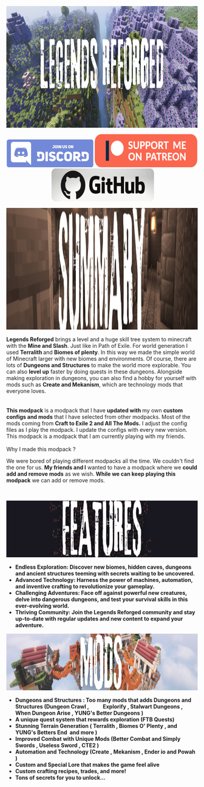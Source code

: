 <p><img src="https://raw.githubusercontent.com/ibrahimemiraydin/Legends-Reforged/refs/heads/main/assets/description-images/banner2.png" alt="title" width="1280" height="320"></p>
<p style="text-align: center;"><a href="https://discord.gg/vVqSqUhNb9" target="_blank" rel="nofollow noopener"><img src="https://raw.githubusercontent.com/ibrahimemiraydin/Legends-Reforged/refs/heads/main/assets/socials/discord.png" alt="dc button" width="228" height="73"></a>&nbsp;<a href="https://www.patreon.com/c/dejavu16" target="_blank" rel="nofollow noopener"><img src="https://raw.githubusercontent.com/ibrahimemiraydin/Legends-Reforged/refs/heads/main/assets/socials/patreon.png" alt="disc button" width="270" height="87"></a>&nbsp;<a href="https://github.com/ibrahimemiraydin/Legends-Reforged" target="_blank" rel="nofollow noopener"><img src="https://raw.githubusercontent.com/ibrahimemiraydin/Legends-Reforged/refs/heads/main/assets/socials/github.png" alt="gh button" width="270" height="87"></a></p>
<p><img src="https://raw.githubusercontent.com/ibrahimemiraydin/Legends-Reforged/refs/heads/main/assets/description-images/summary.png" alt="title" width="1280" height="320"></p>
<p><strong>Legends Reforged</strong> brings a level and a huge skill tree system to minecraft with the <strong>Mine and Slash</strong>. Just like in Path of Exile. For world generation I used <strong>Terralith </strong>and <strong>Biomes of plenty</strong>. In this way we made the simple world of Minecraft larger with new biomes and environments. Of course, there are lots of <strong>Dungeons and Structures</strong> to make the world more explorable. You can also <strong>level up</strong> faster by doing quests in these dungeons. Alongside making exploration in dungeons, you can also find a hobby for yourself with mods such as <strong>Create and Mekanism</strong>, which are technology mods that everyone loves.<br><br><br><strong>This modpack</strong> is a modpack that I have <strong>updated with </strong>my own <strong>custom configs and mods</strong> that I have selected from other modpacks. Most of the mods coming from <strong>Craft to Exile 2 and All The Mods.</strong> I adjust the config files as I play the modpack. I update the configs with every new version. This modpack is a modpack that I am currently playing with my friends.<br><br>Why I made this modpack ?&nbsp;</p>
<p>We were bored of playing different modpacks all the time. We couldn't find the one for us. <strong>My friends and I</strong> wanted to have a modpack where we <strong>could add and remove mods</strong> as we wish. <strong>While we can keep playing this modpack</strong> we can add or remove mods.</p>
<p style="text-align: left;">&nbsp;</p>
<p><strong><a href="https://github.com/ibrahimemiraydin/Legends-Reforged" rel="nofollow"><img src="https://raw.githubusercontent.com/ibrahimemiraydin/Legends-Reforged/refs/heads/main/assets/description-images/features.png" width="1127" height="149"></a></strong></p>
<ul>
<li style="text-align: left;"><strong><strong>Endless Exploration:</strong> Discover new biomes, hidden caves, dungeons and ancient structures teeming with secrets waiting to be uncovered.</strong></li>
<li style="text-align: left;"><strong><strong>Advanced Technology:</strong> Harness the power of machines, automation, and inventive crafting to revolutionize your gameplay.</strong></li>
<li style="text-align: left;"><strong><strong>Challenging Adventures:</strong> Face off against powerful new creatures, delve into dangerous dungeons, and test your survival skills in this ever-evolving world.</strong></li>
<li style="text-align: left;"><strong><strong>Thriving Community:</strong> Join the Legends Reforged community and stay up-to-date with regular updates and new content to expand your adventure.</strong></li>
</ul>
<p><strong><a href="https://github.com/ibrahimemiraydin/Legends-Reforged" rel="nofollow"><img src="https://raw.githubusercontent.com/ibrahimemiraydin/Legends-Reforged/refs/heads/main/assets/description-images/mods.png" width="1127" height="149"></a></strong></p>
<ul>
<li><strong><strong>Dungeons and Structures</strong> : Too many mods that adds Dungeons and Structures (Dungeon Crawl ,&nbsp; &nbsp; &nbsp; &nbsp; &nbsp; &nbsp;Explorify , Stalwart Dungeons , When Dungeon Arise , YUNG's Better Dungeons )</strong></li>
<li><strong><strong>A unique quest</strong> <strong>system</strong> that rewards exploration (FTB Quests)</strong></li>
<li><strong><strong>Stunning Terrain Generation</strong> ( Terralith , Biomes O' Plenty , and YUNG's Betters End&nbsp; and more )</strong></li>
<li><strong><strong>Improved Combat</strong> with Unique Mods (Better Combat and Simply Swords , Useless Sword , CTE2 )</strong></li>
<li><strong><strong>Automation and Technology</strong> (Create ,&nbsp;Mekanism , Ender io and Powah )</strong></li>
<li><strong><strong>Custom and Special Lore </strong>that makes the game feel alive</strong></li>
<li><strong><strong>Custom crafting </strong>recipes, trades, and more!</strong></li>
<li><strong><strong>Tons of secrets for you to unlock...</strong></strong></li>
</ul>
<p style="text-align: left;">&nbsp;</p>
<p>&nbsp;</p>
